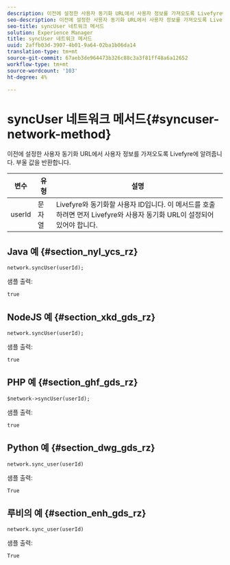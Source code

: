 ```yaml
---
description: 이전에 설정한 사용자 동기화 URL에서 사용자 정보를 가져오도록 Livefyre에 알려줍니다. 부울 값을 반환합니다.
seo-description: 이전에 설정한 사용자 동기화 URL에서 사용자 정보를 가져오도록 Livefyre에 알려줍니다. 부울 값을 반환합니다.
seo-title: syncUser 네트워크 메서드
solution: Experience Manager
title: syncUser 네트워크 메서드
uuid: 2affb03d-3907-4b01-9a64-02ba1b06da14
translation-type: tm+mt
source-git-commit: 67aeb3de964473b326c88c3a3f81ff48a6a12652
workflow-type: tm+mt
source-wordcount: '103'
ht-degree: 4%

---
```



# syncUser 네트워크 메서드{#syncuser-network-method}

이전에 설정한 사용자 동기화 URL에서 사용자 정보를 가져오도록 Livefyre에 알려줍니다. 부울 값을 반환합니다.

| 변수 | 유형 | 설명 |
|--- |--- |--- |
| userId | 문자열 | Livefyre와 동기화할 사용자 ID입니다. 이 메서드를 호출하려면 먼저 Livefyre와 사용자 동기화 URL이 설정되어 있어야 합니다. |

## Java 예 {#section_nyl_ycs_rz}

```
network.syncUser(userId); 
```

샘플 출력:

```
true
```

## NodeJS 예 {#section_xkd_gds_rz}

```
network.syncUser(userId); 
```

샘플 출력:

```
true
```

## PHP 예 {#section_ghf_gds_rz}

```
$network->syncUser(userId); 
```

샘플 출력:

```
true
```

## Python 예 {#section_dwg_gds_rz}

```
network.sync_user(userId) 
```

샘플 출력:

```
True
```

## 루비의 예 {#section_enh_gds_rz}

```
network.sync_user(userId) 
```

샘플 출력:

```
True
```
